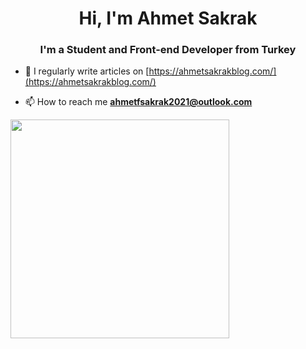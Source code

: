 <h1 align="center">Hi, I'm Ahmet Sakrak</h1>
<h3 align="center">I'm a Student and Front-end Developer from Turkey</h3>

- 📝 I regularly write articles on [https://ahmetsakrakblog.com/](https://ahmetsakrakblog.com/)

- 📫 How to reach me **ahmetfsakrak2021@outlook.com**

<img aling="center" width="350" src="https://user-images.githubusercontent.com/66999194/120017909-1b3cf200-bfef-11eb-99e6-24d7b566bc82.png">


